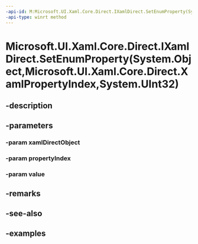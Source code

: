 ```yaml
---
-api-id: M:Microsoft.UI.Xaml.Core.Direct.IXamlDirect.SetEnumProperty(System.Object,Microsoft.UI.Xaml.Core.Direct.XamlPropertyIndex,System.UInt32)
-api-type: winrt method
---
```


# Microsoft.UI.Xaml.Core.Direct.IXamlDirect.SetEnumProperty(System.Object,Microsoft.UI.Xaml.Core.Direct.XamlPropertyIndex,System.UInt32)

<!--
public void SetEnumProperty (object xamlDirectObject, Microsoft.UI.Xaml.Core.Direct.XamlPropertyIndex propertyIndex, uint value);
-->

## -description

## -parameters

### -param xamlDirectObject

### -param propertyIndex

### -param value

## -remarks

## -see-also

## -examples

